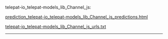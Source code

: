 telepat-io_telepat-models_lib_Channel_js: 

[prediction_telepat-io_telepat-models_lib_Channel_js_predictions.html](./prediction_telepat-io_telepat-models_lib_Channel_js_predictions.html)

[telepat-io_telepat-models_lib_Channel_js_urls.txt](./telepat-io_telepat-models_lib_Channel_js_urls.txt)

<hr>
